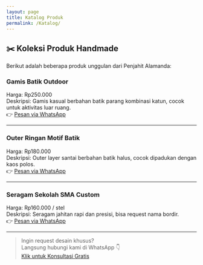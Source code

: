 ```yaml
---
layout: page
title: Katalog Produk
permalink: /Katalog/
---
```


## ✂️ Koleksi Produk Handmade

Berikut adalah beberapa produk unggulan dari Penjahit Alamanda:

### Gamis Batik Outdoor  
Harga: Rp250.000  
Deskripsi: Gamis kasual berbahan batik parang kombinasi katun, cocok untuk aktivitas luar ruang.  
👉 [Pesan via WhatsApp](https://wa.me/6288801758800)

---

### Outer Ringan Motif Batik  
Harga: Rp180.000  
Deskripsi: Outer layer santai berbahan batik halus, cocok dipadukan dengan kaos polos.  
👉 [Pesan via WhatsApp](https://wa.me/6288801758800)

---

### Seragam Sekolah SMA Custom  
Harga: Rp160.000 / stel  
Deskripsi: Seragam jahitan rapi dan presisi, bisa request nama bordir.  
👉 [Pesan via WhatsApp](https://wa.me/6288801758800)

---

> Ingin request desain khusus?  
Langsung hubungi kami di WhatsApp 👇  
[Klik untuk Konsultasi Gratis](https://wa.me/6288801758800)
